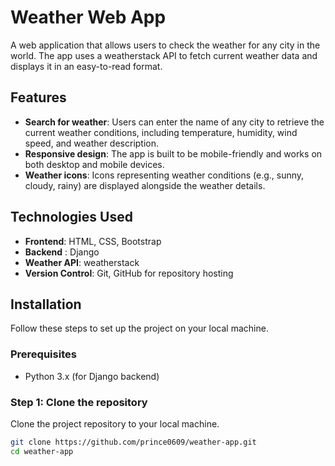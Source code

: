 # Weather Web App

A web application that allows users to check the weather for any city in the world. The app uses a weatherstack API to fetch current weather data and displays it in an easy-to-read format.

## Features

- **Search for weather**: Users can enter the name of any city to retrieve the current weather conditions, including temperature, humidity, wind speed, and weather description.
- **Responsive design**: The app is built to be mobile-friendly and works on both desktop and mobile devices.
- **Weather icons**: Icons representing weather conditions (e.g., sunny, cloudy, rainy) are displayed alongside the weather details.

## Technologies Used

- **Frontend**: HTML, CSS, Bootstrap 
- **Backend** : Django 
- **Weather API**: weatherstack 
- **Version Control**: Git, GitHub for repository hosting



## Installation

Follow these steps to set up the project on your local machine.

### Prerequisites

- Python 3.x (for Django backend)

### Step 1: Clone the repository

Clone the project repository to your local machine.

```bash
git clone https://github.com/prince0609/weather-app.git
cd weather-app
